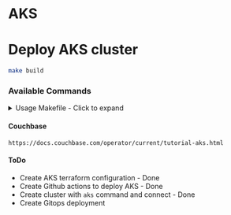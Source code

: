 # AKS
# Deploy AKS cluster
```bash
make build
```
### Available Commands
<details>
  <summary>Usage Makefile - Click to expand</summary>

|Command|Description|
|---|---|
|`make build`|Deploy ASK Cluster|
|`make login`|Login to AKS CLI|
|`make check`|Set account|
|`make terraform`|Deploy terraform config|
|`make init`|Initialiaze, format and validate Terraform config|
|`make plan`|Plan Terraform config|
|`make apply`|Apply Terraform config|
|`make clean`|Clean Terraform config|

### Example

#### Deploy to AKS
```bash
make clean
make build
```

</details>

#### Couchbase
`https://docs.couchbase.com/operator/current/tutorial-aks.html`

#### ToDo
* Create AKS terraform configuration - Done
* Create Github actions to deploy AKS - Done
* Create cluster with `aks` command and connect - Done
* Create Gitops deployment


